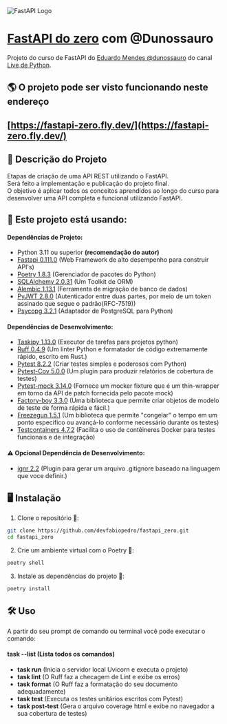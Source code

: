 <img src="https://i.imgur.com/4tuAMcX.png" alt="FastAPI Logo">

# [FastAPI do zero](https://fastapidozero.dunossauro.com/) com @Dunossauro

Projeto do curso de FastAPI do [Eduardo Mendes @dunossauro](https://github.com/dunossauro/fastapi-do-zero) do canal [Live de Python](https://www.youtube.com/@Dunossauro).


## 🌎 O projeto pode ser visto funcionando neste endereço
## [https://fastapi-zero.fly.dev/](https://fastapi-zero.fly.dev/)

## 📘 Descrição do Projeto

Etapas de criação de uma API REST utilizando o FastAPI.  
Será feito a implementação e publicação do projeto final.  
O objetivo é aplicar todos os conceitos aprendidos ao longo do curso para desenvolver uma API completa e funcional utilizando FastAPI.

## 🚀 Este projeto está usando:

#### Dependências de Projeto:
- Python 3.11 ou superior **(recomendação do autor)**
- [Fastapi 0.111.0](https://pypi.org/project/fastapi/) (Web Framework de alto desempenho para construir API's)
- [Poetry 1.8.3](https://python-poetry.org/) (Gerenciador de pacotes do Python)
- [SQLAlchemy 2.0.31](https://pypi.org/project/SQLAlchemy/) (Um Toolkit de ORM)
- [Alembic 1.13.1](https://pypi.org/project/alembic/) (Ferramenta de migração de banco de dados)
- [PyJWT 2.8.0](https://pypi.org/project/PyJWT/) (Autenticador entre duas partes, por meio de um token assinado que segue o padrão(RFC-7519))
- [Psycopg 3.2.1](https://pypi.org/project/psycopg/) (Adaptador de PostgreSQL para Python)

#### Dependências de Desenvolvimento:
- [Taskipy 1.13.0](https://pypi.org/project/taskipy/) (Executor de tarefas para projetos python)
- [Ruff 0.4.9](https://pypi.org/project/ruff/) (Um linter Python e formatador de código extremamente rápido, escrito em Rust.)
- [Pytest 8.2.2](https://pypi.org/project/pytest/) (Criar testes simples e poderosos com Python)
- [Pytest-Cov 5.0.0](https://pypi.org/project/pytest-cov/) (Um plugin para produzir relatórios de cobertura de testes)
- [Pytest-mock 3.14.0](https://pypi.org/project/pytest-mock/) (Fornece um mocker fixture que é um thin-wrapper em torno da API de patch fornecida pelo pacote mock)
- [Factory-boy 3.3.0](https://pypi.org/project/factory-boy/) (Uma biblioteca que permite criar objetos de modelo de teste de forma rápida e fácil.)
- [Freezegun 1.5.1](https://pypi.org/project/freezegun/) (Um biblioteca que permite "congelar" o tempo em um ponto específico ou avançá-lo conforme necessário durante os testes)
- [Testcontainers 4.7.2](https://pypi.org/project/testcontainers/) (Facilita o uso de contêineres Docker para testes funcionais e de integração)


#### ⚠️ Opcional Dependência de Desenvolvimento:
- [ignr 2.2](https://pypi.org/project/ignr/) (Plugin para gerar um arquivo .gitignore baseado na linguagem que voce definir.)

## 🖥️ Instalação

1. Clone o repositório 🔗:

```bash
git clone https://github.com/devfabiopedro/fastapi_zero.git
cd fastapi_zero
```

2. Crie um ambiente virtual com o Poetry 🏡:

```bash
poetry shell
```

3. Instale as dependências do projeto 💾:

```bash
poetry install
```

## 🛠️ Uso
A partir do seu prompt de comando ou terminal você pode executar o comando:
#### **task --list** (Lista todos os comandos)  
- **task run** (Inicia o servidor local Uvicorn e executa o projeto)
- **task lint** (O Ruff faz a checagem de Lint e exibe os erros)
- **task format** (O Ruff faz a formatação do seu documento adequadamente)
- **task test** (Executa os testes unitários escritos com Pytest)
- **task post-test** (Gera o arquivo coverage html e exibe no navegador a sua cobertura de testes)